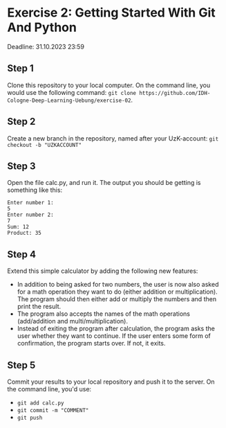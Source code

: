 # Exercise 2: Getting Started With Git And Python

Deadline: 31.10.2023 23:59 

## Step 1
Clone this repository to your local computer. On the command line, you would use the following command: `git clone https://github.com/IDH-Cologne-Deep-Learning-Uebung/exercise-02`.

## Step 2
Create a new branch in the repository, named after your UzK-account: `git checkout -b "UZKACCOUNT"`

## Step 3
Open the file calc.py, and run it. The output you should be getting is something like this:
```
Enter number 1: 
5
Enter number 2: 
7
Sum: 12
Product: 35
```

## Step 4
Extend this simple calculator by adding the following new features:

- In addition to being asked for two numbers, the user is now also asked for a math operation they want to do (either addition or multiplication). The program should then either add or multiply the numbers and then print the result.
- The program also accepts the names of the math operations (add/addition and multi/multiplication).
- Instead of exiting the program after calculation, the program asks the user whether they want to continue. If the user enters some form of confirmation, the program starts over. If not, it exits.

## Step 5
Commit your results to your local repository and push it to the server. On the command line, you'd use:
- `git add calc.py`
- `git commit -m "COMMENT"`
- `git push`
